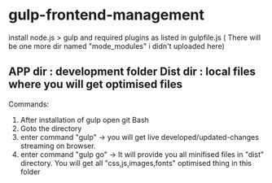 # gulp-frontend-management

install node.js > gulp and required plugins as listed in gulpfile.js
( There will be one more dir named "mode_modules" i didn't uploaded here)

APP dir : development folder
Dist dir : local files where you will get optimised files
------------------
Commands:

1) After installation of gulp open git Bash
2) Goto the directory
3) enter command "gulp" -> you will get live developed/updated-changes streaming on browser.
4) enter command "gulp go" -> It will provide you all minifised files in "dist" directory. You will get all "css,js,images,fonts" optimised thing in this folder
